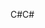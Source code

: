 <span data-ttu-id="c6f51-101">C#</span><span class="sxs-lookup"><span data-stu-id="c6f51-101">C#</span></span>